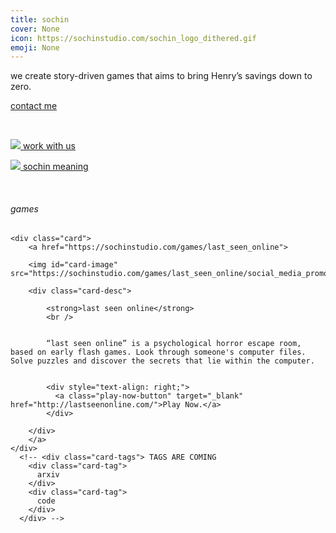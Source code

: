 ```yaml
---
title: sochin
cover: None
icon: https://sochinstudio.com/sochin_logo_dithered.gif
emoji: None
---
```


we create story-driven games that aims to bring Henry’s savings down to zero.

[contact me](https://twitter.com/henryqtran)

<br/>

[<span class="miniicon"> <img src="https://sochinstudio.com/work_with_us/briefcase_gray.svg"></span> <span class="page-title-link">work with us](https://sochinstudio.com/work_with_us)

</span>[<span class="miniicon"> <img src="https://sochinstudio.com/sochin_meaning/question-mark_gray.svg"></span> <span class="page-title-link">sochin meaning](https://sochinstudio.com/sochin_meaning)

</span><br/>

<h6 class="inline-title">games</h6>
<div class="page-content">
  
  
  <div class="gallery">
    
    
    <div class="card">
        <a href="https://sochinstudio.com/games/last_seen_online">
        
        <img id="card-image" src="https://sochinstudio.com/games/last_seen_online/social_media_promo.png">
        
        <div class="card-desc">
            
            <strong>last seen online</strong>
            <br />
            
            
            “last seen online” is a psychological horror escape room, based on early flash games. Look through someone's computer files. Solve puzzles and discover the secrets that lie within the computer.
            
            
            <div style="text-align: right;">
              <a class="play-now-button" target="_blank" href="http://lastseenonline.com/">Play Now.</a>
            </div>
            
        </div>
        </a>
    </div>
      <!-- <div class="card-tags"> TAGS ARE COMING
        <div class="card-tag"> 
          arxiv
        </div>
        <div class="card-tag"> 
          code
        </div> 
      </div> --> 
    
</div>
  
  
</div><br/>
